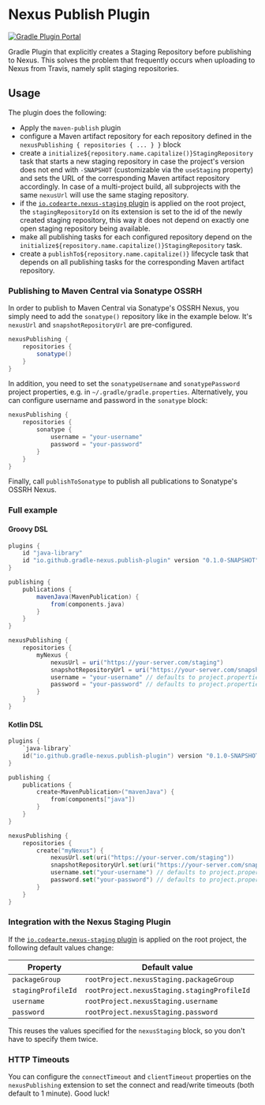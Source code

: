 # Nexus Publish Plugin

[![Gradle Plugin Portal](https://img.shields.io/maven-metadata/v/https/plugins.gradle.org/m2/io.github.gradle-nexus/publish-plugin/maven-metadata.xml.svg?label=gradlePluginPortal)](https://plugins.gradle.org/plugin/io.github.gradle-nexus.publish-plugin)

Gradle Plugin that explicitly creates a Staging Repository before publishing to Nexus. This solves the problem that frequently occurs when uploading to Nexus from Travis, namely split staging repositories.

## Usage

The plugin does the following:

- Apply the `maven-publish` plugin
- configure a Maven artifact repository for each repository defined in the `nexusPublishing { repositories { ... } }` block
- create a `initialize${repository.name.capitalize()}StagingRepository` task that starts a new staging repository in case the project's version does not end with `-SNAPSHOT` (customizable via the `useStaging` property) and sets the URL of the corresponding Maven artifact repository accordingly. In case of a multi-project build, all subprojects with the same `nexusUrl` will use the same staging repository.
- if the [`io.codearte.nexus-staging` plugin](https://github.com/Codearte/gradle-nexus-staging-plugin) is applied on the root project, the `stagingRepositoryId` on its extension is set to the id of the newly created staging repository, this way it does not depend on exactly one open staging repository being available.
- make all publishing tasks for each configured repository depend on the `initialize${repository.name.capitalize()}StagingRepository` task.
- create a `publishTo${repository.name.capitalize()}` lifecycle task that depends on all publishing tasks for the corresponding Maven artifact repository.

### Publishing to Maven Central via Sonatype OSSRH

In order to publish to Maven Central via Sonatype's OSSRH Nexus, you simply need to add the `sonatype()` repository like in the example below. It's `nexusUrl` and `snapshotRepositoryUrl` are pre-configured.

```gradle
nexusPublishing {
    repositories {
        sonatype()
    }
}
```

In addition, you need to set the `sonatypeUsername` and `sonatypePassword` project properties, e.g. in `~/.gradle/gradle.properties`. Alternatively, you can configure username and password in the `sonatype` block:

```gradle
nexusPublishing {
    repositories {
        sonatype {
            username = "your-username"
            password = "your-password"
        }
    }
}
```

Finally, call `publishToSonatype` to publish all publications to Sonatype's OSSRH Nexus.

### Full example

#### Groovy DSL

```gradle
plugins {
    id "java-library"
    id "io.github.gradle-nexus.publish-plugin" version "0.1.0-SNAPSHOT"
}

publishing {
    publications {
        mavenJava(MavenPublication) {
            from(components.java)
        }
    }
}

nexusPublishing {
    repositories {
        myNexus {
            nexusUrl = uri("https://your-server.com/staging")
            snapshotRepositoryUrl = uri("https://your-server.com/snapshots")
            username = "your-username" // defaults to project.properties["myNexusUsername"]
            password = "your-password" // defaults to project.properties["myNexusPassword"]
        }
    }
}
```

#### Kotlin DSL

```kotlin
plugins {
    `java-library`
    id("io.github.gradle-nexus.publish-plugin") version "0.1.0-SNAPSHOT"
}

publishing {
    publications {
        create<MavenPublication>("mavenJava") {
            from(components["java"])
        }
    }
}

nexusPublishing {
    repositories {
        create("myNexus") {
            nexusUrl.set(uri("https://your-server.com/staging"))
            snapshotRepositoryUrl.set(uri("https://your-server.com/snapshots"))
            username.set("your-username") // defaults to project.properties["myNexusUsername"]
            password.set("your-password") // defaults to project.properties["myNexusPassword"]
        }
    }
}
```

### Integration with the Nexus Staging Plugin

If the [`io.codearte.nexus-staging` plugin](https://github.com/Codearte/gradle-nexus-staging-plugin) is applied on the root project, the following default values change:

| Property            | Default value                                |
| ------------------- | -------------------------------------------- |
| `packageGroup`      | `rootProject.nexusStaging.packageGroup`      |
| `stagingProfileId`  | `rootProject.nexusStaging.stagingProfileId`  |
| `username`          | `rootProject.nexusStaging.username`          |
| `password`          | `rootProject.nexusStaging.password`          |

This reuses the values specified for the `nexusStaging` block, so you don't have to specify them twice.

### HTTP Timeouts

You can configure the `connectTimeout` and `clientTimeout` properties on the `nexusPublishing` extension to set the connect and read/write timeouts (both default to 1 minute). Good luck!
